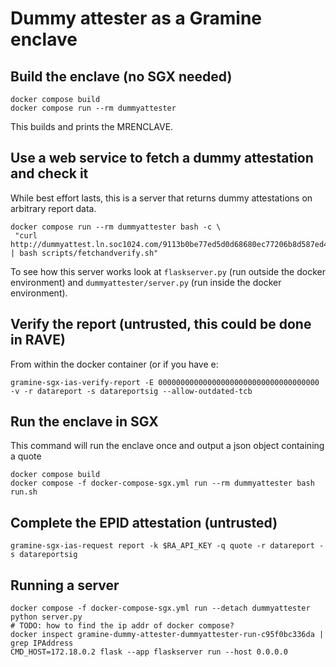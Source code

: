 # Dummy attester as a Gramine enclave

## Build the enclave (no SGX needed)

```
docker compose build
docker compose run --rm dummyattester
```

This builds and prints the MRENCLAVE.

## Use a web service to fetch a dummy attestation and check it

While best effort lasts, this is a server that returns dummy attestations on arbitrary report data.
```
docker compose run --rm dummyattester bash -c \
 "curl http://dummyattest.ln.soc1024.com/9113b0be77ed5d0d68680ec77206b8d587ed40679b71321ccdd5405e4d54a6820000000000000000000000000000000000000000000000000000000000000000 | bash scripts/fetchandverify.sh"
```

To see how this server works look at `flaskserver.py` (run outside the docker environment) and `dummyattester/server.py` (run inside the docker environment).

## Verify the report (untrusted, this could be done in RAVE)
From within the docker container (or if you have e:
```
gramine-sgx-ias-verify-report -E 000000000000000000000000000000000000 -v -r datareport -s datareportsig --allow-outdated-tcb
```

## Run the enclave in SGX

This command will run the enclave once and output a json object containing a quote
```
docker compose build
docker compose -f docker-compose-sgx.yml run --rm dummyattester bash run.sh
```

## Complete the EPID attestation (untrusted)
```
gramine-sgx-ias-request report -k $RA_API_KEY -q quote -r datareport -s datareportsig
```


## Running a server
```
docker compose -f docker-compose-sgx.yml run --detach dummyattester python server.py
# TODO: how to find the ip addr of docker compose?
docker inspect gramine-dummy-attester-dummyattester-run-c95f0bc336da | grep IPAddress
CMD_HOST=172.18.0.2 flask --app flaskserver run --host 0.0.0.0
```